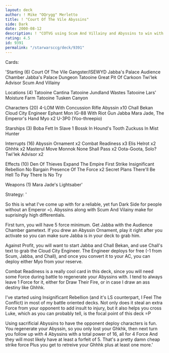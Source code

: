 ```yaml
---
layout: deck
author: ! Mike "OQrygg" Merletto
title: ! "Court Of The Vile Abyssins"
side: Dark
date: 2000-08-12
description: ! "COTVG using Scum And Villainy and Abyssins to win with high differential."
rating: 4.5
id: 9391
permalink: "/starwarsccg/deck/9391"
---
```

Cards: 

'Starting (6)
Court Of The Vile Gangster/ISEWYD
Jabba's Palace Audience Chamber
Jabba's Palace Dungeon
Tatooine Great Pit Of Carkoon
Twi'lek Advisor
Scum And Villainy

Locations (4)
Tatooine Cantina
Tatooine Jundland Wastes
Tatooine Lars' Moisture Farm
Tatooine Tusken Canyon

Characters (20)
4-LOM With Concussion Rifle
Abyssin x10
Chall Bekan
Cloud City Engineer
Ephant Mon
IG-88 With Riot Gun
Jabba
Mara Jade, The Emperor's Hand
Myo x2
U-3P0 (Yoo-threepio)

Starships (3)
Boba Fett In Slave 1
Bossk In Hound's Tooth
Zuckuss In Mist Hunter

Interrupts (16)
Abyssin Ornament x2
Combat Readiness x3
Elis Helrot x2
Ghhhk x2
Masterul Move
Monnok
None Shall Pass x2
Oota-Goota, Solo?
Twi'lek Advisor x2

Effects (10)
Den Of Thieves
Expand The Empire
First Strike
Insignificant Rebellion
No Bargain
Presence Of The Force x2
Secret Plans
There'll Be Hell To Pay
There Is No Try

Weapons (1)
Mara Jade's Lightsaber'

Strategy: '

So this is what I've come up with for a reliable, yet fun Dark Side for people without an Emperor =).  Abyssins along with Scum And Vilainy make for suprisingly high differentials.

First turn, you will have 5 force minimum. Get Jabba with the Audience Chamber gametext. If you drew an Abyssin Ornament, play it right after you activate so you can make sure Jabba is in your deck to grab him.

Against Profit, you will want to start Jabba and Chall Bekan, and use Chall's text to grab the Cloud City Engineer. The Engineer deploys for free (-1 from Scum, Jabba, and Chall), and once you convert it to your AC, you can deploy either Myo from your reserve.

Combat Readiness is a really cool card in this deck, since you will need some Force during battle to regenerate your Abyssins with. I tend to always leave 1 Force for it, either for Draw Their Fire, or in case I draw an ass destiny like Ghhhk.

I've started using Insignificant Rebellion (and it's LS counterpart, I Feel The Conflict) in most of my battle oriented decks. Not only does it steal an extra Force from your opponent to add insult to injury, but it also helps you cross Luke, which as you can probably tell, is the focal point of this deck =P

Using sacrificial Abyssins to have the opponent deploy characters is fun. You regenerate your Abyssin, so you only lost your Ghkhk, then next turn you follow up with 4 Abyssins with a total power of 16, all for 4 Force And they will most likely have at least a forfeit of 5. That's a pretty damn cheap strike force Plus you get to retreive your Ghhhk plus at least one more.'
